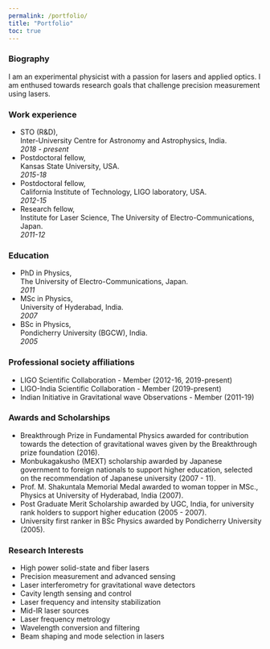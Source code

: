 ```yaml
---
permalink: /portfolio/
title: "Portfolio"
toc: true
---
```


### Biography

I am an experimental physicist with a passion for lasers and applied optics. I am enthused towards research goals that challenge precision measurement using lasers.


### Work experience

 - STO (R&D), <br>
 Inter-University Centre for Astronomy and Astrophysics, India.<br>
 <em> 2018 - present </em>
 - Postdoctoral fellow, <br>
 Kansas State University, USA.<br>
 <em> 2015-18 </em>
 - Postdoctoral fellow, <br>
 California Institute of Technology, LIGO laboratory, USA.<br>
 <em> 2012-15 </em>
 - Research fellow, <br>
 Institute for Laser Science, The University of Electro-Communications, Japan.<br>
 <em> 2011-12 </em>

### Education

- PhD in Physics, <br>
The University of Electro-Communications, Japan. <br>
<em> 2011 </em>
- MSc in Physics, <br>
University of Hyderabad, India. <br>
<em> 2007 </em>
- BSc in Physics, <br>
Pondicherry University (BGCW), India. <br>
<em> 2005 </em>

### Professional society affiliations

- LIGO Scientific Collaboration - Member (2012-16, 2019-present)
- LIGO-India Scientific Collaboration - Member (2019-present)
- Indian Initiative in Gravitational wave Observations - Member (2011-19)

### Awards and Scholarships

 - Breakthrough Prize in Fundamental Physics awarded for contribution towards the detection of gravitational waves given by the Breakthrough prize foundation (2016). 
 -  Monbukagakusho (MEXT) scholarship awarded by Japanese government to foreign nationals to support higher education, selected on the recommendation of Japanese university (2007 - 11).
 - Prof. M. Shakuntala Memorial Medal awarded to woman topper in MSc., Physics at University of Hyderabad, India (2007).
 - Post Graduate Merit Scholarship awarded by UGC, India, for university rank holders to support higher education (2005 - 2007).
 - University first ranker in BSc Physics awarded by Pondicherry University (2005).

### Research Interests

 - High power solid-state and fiber lasers
 - Precision measurement and advanced sensing
 - Laser interferometry for gravitational wave detectors
 - Cavity length sensing and control 
 - Laser frequency and intensity stabilization 
 - Mid-IR laser sources
 - Laser frequency metrology
 - Wavelength conversion and filtering 
 - Beam shaping and mode selection in lasers
